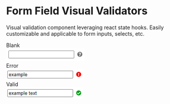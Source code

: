 # Form Field Visual Validators

Visual validation component leveraging react state hooks. Easily customizable and applicable to form inputs, selects, etc.

Blank<br />
<img src="blank.PNG" /> 
<br />Error<br />
<img src="error.PNG" /> 
<br />Valid<br />
<img src="valid.PNG" /> 
